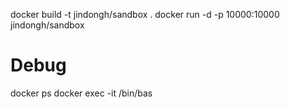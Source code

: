 docker build -t jindongh/sandbox .
docker run -d -p 10000:10000 jindongh/sandbox

# Debug
docker ps
docker exec -it <container id> /bin/bas
